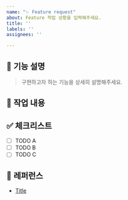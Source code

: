 ```yaml
---
name: "✨ Feature request"
about: Feature 작업 상황을 입력해주세요.
title: ''
labels: ''
assignees: ''

---
```


## 📌 기능 설명
> 구현하고자 하는 기능을 상세히 설명해주세요.

## 📝 작업 내용
<!--- 기능 추가와 관련된 작업 내용을 작성해 주세요. -->

## ✅ 체크리스트
- [ ] TODO A
- [ ] TODO B
- [ ] TODO C

## 📍 레퍼런스
- [Title](https://...)
